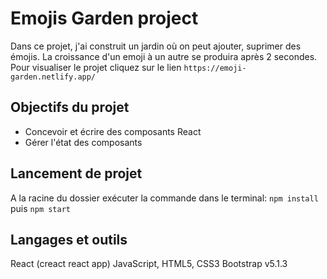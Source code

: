 # Emojis Garden project

Dans ce projet, j'ai construit un jardin où on peut ajouter, suprimer des émojis.
La croissance d'un emoji à un autre se produira après 2 secondes.
Pour visualiser le projet cliquez sur le lien `` https://emoji-garden.netlify.app/ ``

## Objectifs du projet

* Concevoir et écrire des composants React
* Gérer l'état des composants

## Lancement de projet

A la racine du dossier exécuter la commande dans le terminal:
`npm install` puis `npm start`

## Langages et outils

React (creact react app)
JavaScript, HTML5, CSS3
Bootstrap v5.1.3

